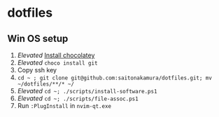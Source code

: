# dotfiles

## Win OS setup

1. *Elevated* [Install chocolatey](https://chocolatey.org/install)
2. *Elevated* `choco install git`
3. Copy ssh key
4. `cd ~ ; git clone git@github.com:saitonakamura/dotfiles.git; mv ~/dotfiles/**/* ~/`
5. *Elevated* `cd ~; ./scripts/install-software.ps1`
6. *Elevated* `cd ~; ./scripts/file-assoc.ps1`
7. Run `:PlugInstall` in `nvim-qt.exe`
